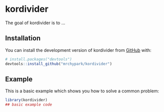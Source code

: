 # kordivider

<!-- badges: start -->
<!-- badges: end -->

The goal of kordivider is to ...

## Installation

You can install the development version of kordivider from [GitHub](https://github.com/) with:

``` r
# install.packages("devtools")
devtools::install_github("mrchypark/kordivider")
```

## Example

This is a basic example which shows you how to solve a common problem:

``` r
library(kordivider)
## basic example code
```

